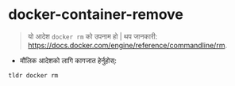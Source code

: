 # docker-container-remove

> यो आदेश `docker rm` को उपनाम हो |
> थप जानकारी: <https://docs.docker.com/engine/reference/commandline/rm>.

- मौलिक आदेशको लागि कागजात हेर्नुहोस्:

`tldr docker rm`
